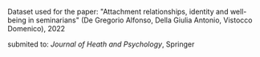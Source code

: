Dataset used for the paper: "Attachment relationships, identity and well-being in seminarians" (De Gregorio Alfonso, Della Giulia Antonio, Vistocco Domenico), 2022

submited to: _Journal of Heath and Psychology_, Springer
